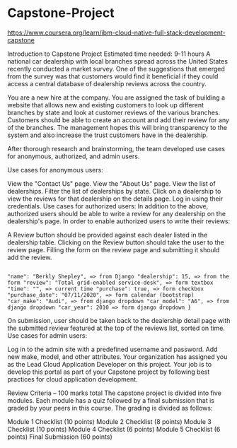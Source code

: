 # Capstone-Project
https://www.coursera.org/learn/ibm-cloud-native-full-stack-development-capstone

Introduction to Capstone Project
Estimated time needed: 9-11 hours
A national car dealership with local branches spread across the United States recently conducted a market survey. One of the suggestions that emerged from the survey was that customers would find it beneficial if they could access a central database of dealership reviews across the country.

You are a new hire at the company. You are assigned the task of building a website that allows new and existing customers to look up different branches by state and look at customer reviews of the various branches. Customers should be able to create an account and add their review for any of the branches. The management hopes this will bring transparency to the system and also increase the trust customers have in the dealership.

After thorough research and brainstorming, the team developed use cases for anonymous, authorized, and admin users.

Use cases for anonymous users:

View the "Contact Us" page.
View the "About Us" page.
View the list of dealerships.
Filter the list of dealerships by state.
Click on a dealership to view the reviews for that dealership on the details page.
Log in using their credentials.
Use cases for authorized users: In addition to the above, authorized users should be able to write a review for any dealership on the dealership's page. In order to enable authorized users to write their reviews:

A Review button should be provided against each dealer listed in the dealership table.
Clicking on the Review button should take the user to the review page.
Filling the form on the review page and submitting it should add the review. 
```{ "user_id": 1, 

"name": "Berkly Shepley", => from Django "dealership": 15, => from the form "review": "Total grid-enabled service-desk", => form textbox "time": "", => current time "purchase": true, => form checkbox "purchase_date": "07/11/2020", => form calendar (bootstrap) "car_make": "Audi", => from django dropdown "car_model": "A6", => from django dropdown "car_year": 2010 => form django dropdown } 

```

On submission, user should be taken back to the dealership detail page with the submitted review featured at the top of the reviews list, sorted on time.
Use cases for admin users:

Log in to the admin site with a predefined username and password.
Add new make, model, and other attributes.
Your organization has assigned you as the Lead Cloud Application Developer on this project. Your job is to develop this portal as part of your Capstone project by following best practices for cloud application development.

Review Criteria – 100 marks total
The capstone project is divided into five modules. Each module has a quiz followed by a final submission that is graded by your peers in this course. The grading is divided as follows:

 Module 1 Checklist (10 points)
Module 2 Checklist (8 points)
Module 3 Checklist (10 points)
Module 4 Checklist (6 points)
Module 5 Checklist (6 points)
Final Submission (60 points)
